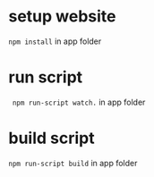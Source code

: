 # setup website
``` npm install ```
in app folder

# run script
```  npm run-script watch. ```
in app folder


# build script
``` npm run-script build ```
in app folder

